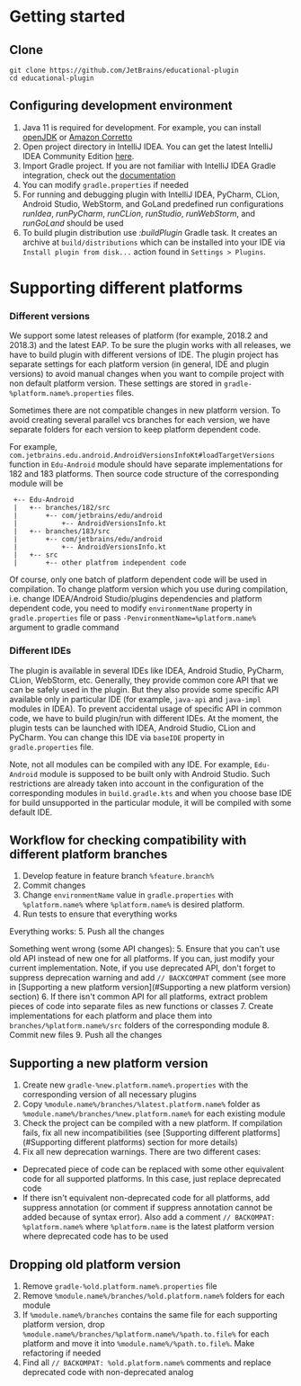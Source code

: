 # Getting started

## Clone

```
git clone https://github.com/JetBrains/educational-plugin
cd educational-plugin
```

## Configuring development environment

1. Java 11 is required for development.
For example, you can install [openJDK](https://openjdk.java.net/install/) or [Amazon Corretto](https://docs.aws.amazon.com/corretto/latest/corretto-11-ug/downloads-list.html)
2. Open project directory in IntelliJ IDEA.
You can get the latest IntelliJ IDEA Community Edition [here](https://www.jetbrains.com/idea/download/).
3. Import Gradle project. If you are not familiar with IntelliJ IDEA Gradle integration, check out the [documentation](https://www.jetbrains.com/help/idea/gradle.html)
4. You can modify `gradle.properties` if needed
5. For running and debugging plugin with IntelliJ IDEA, PyCharm, CLion, Android Studio, WebStorm, and GoLand predefined run configurations *runIdea*, *runPyCharm*, *runCLion*, *runStudio*, *runWebStorm*, and *runGoLand* 
should be used
6. To build plugin distribution use *:buildPlugin* Gradle task. 
It creates an archive at `build/distributions` which can be installed into your IDE via `Install plugin from disk...` action found in `Settings > Plugins`.

# Supporting different platforms

### Different versions

We support some latest releases of platform (for example, 2018.2 and 2018.3) and the latest EAP.
To be sure the plugin works with all releases, we have to build plugin with different versions of IDE.
The plugin project has separate settings for each platform version (in general, IDE and plugin versions) 
to avoid manual changes when you want to compile project with non default platform version.
These settings are stored in `gradle-%platform.name%.properties` files.

Sometimes there are not compatible changes in new platform version.
To avoid creating several parallel vcs branches for each version, we have separate
folders for each version to keep platform dependent code.

For example, `com.jetbrains.edu.android.AndroidVersionsInfoKt#loadTargetVersions` function in `Edu-Android` module
should have separate implementations for 182 and 183 platforms.
Then source code structure of the corresponding module will be

     +-- Edu-Android
     |   +-- branches/182/src
     |       +-- com/jetbrains/edu/android
     |           +-- AndroidVersionsInfo.kt
     |   +-- branches/183/src
     |       +-- com/jetbrains/edu/android
     |           +-- AndroidVersionsInfo.kt
     |   +-- src
     |       +-- other platfrom independent code
     
Of course, only one batch of platform dependent code will be used in compilation.
To change platform version which you use during compilation, 
i.e. change IDEA/Android Studio/plugins dependencies and platform dependent code,
you need to modify `environmentName` property in `gradle.properties` file or 
pass `-PenvironmentName=%platform.name%` argument to gradle command

### Different IDEs

The plugin is available in several IDEs like IDEA, Android Studio, PyCharm, CLion, WebStorm, etc.
Generally, they provide common core API that we can be safely used in the plugin. But they also provide some specific API
available only in particular IDE (for example, `java-api` and `java-impl` modules in IDEA).
To prevent accidental usage of specific API in common code, we have to build plugin/run with different IDEs.
At the moment, the plugin tests can be launched with IDEA, Android Studio, CLion and PyCharm.
You can change this IDE via `baseIDE` property in `gradle.properties` file.

Note, not all modules can be compiled with any IDE. For example, `Edu-Android` module is supposed to be built
only with Android Studio. 
Such restrictions are already taken into account in the configuration of the corresponding modules
in `build.gradle.kts` and when you choose base IDE for build unsupported in the particular module, 
it will be compiled with some default IDE.


## Workflow for checking compatibility with different platform branches

1. Develop feature in feature branch `%feature.branch%`
2. Commit changes
3. Change `environmentName` value in `gradle.properties` with `%platform.name%` where `%platform.name%` is desired platform. 
4. Run tests to ensure that everything works

Everything works:
5. Push all the changes

Something went wrong (some API changes):
5. Ensure that you can't use old API instead of new one for all platforms. If you can, just modify your current implementation.
Note, if you use deprecated API, don't forget to suppress deprecation warning and 
add `// BACKCOMPAT` comment (see more in [Supporting a new platform version](#Supporting a new platform version) section)
6. If there isn't common API for all platforms, extract problem pieces of code into separate files as new functions or classes
7. Create implementations for each platform and place them into `branches/%platform.name%/src` folders of the corresponding module
8. Commit new files
9. Push all the changes

## Supporting a new platform version

1. Create new `gradle-%new.platform.name%.properties` with the corresponding version of all necessary plugins
2. Copy `%module.name%/branches/%latest.platform.name%` folder as `%module.name%/branches/%new.platform.name%`
for each existing module
3. Check the project can be compiled with a new platform. If compilation fails, fix all new incompatibilities
(see [Supporting different platforms](#Supporting different platforms) section for more details)
4. Fix all new deprecation warnings. There are two different cases:
  * Deprecated piece of code can be replaced with some other equivalent code for all supported platforms.
  In this case, just replace deprecated code
  * If there isn't equivalent non-deprecated code for all platforms, 
  add suppress annotation (or comment if suppress annotation cannot be added because of syntax error).
  Also add a comment `// BACKOMPAT: %platform.name%` where `%platform.name` is the latest platform version where deprecated code has to be used
  
## Dropping old platform version

1. Remove `gradle-%old.platform.name%.properties` file
2. Remove `%module.name%/branches/%old.platform.name%` folders for each module
3. If `%module.name%/branches` contains the same file for each supporting platform version,
drop `%module.name%/branches/%platform.name%/%path.to.file%` for each platform and move it into `%module.name%/%path.to.file%`.
Make refactoring if needed
4. Find all `// BACKOMPAT: %old.platform.name%` comments and replace deprecated code with non-deprecated analog
